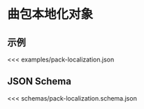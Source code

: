 # 曲包<Badge>本地化对象</Badge>

## 示例

<<< examples/pack-localization.json

## JSON Schema

<<< schemas/pack-localization.schema.json
